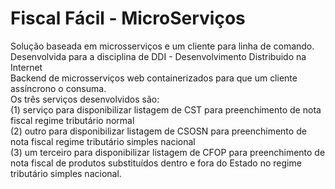 # Fiscal Fácil - MicroServiços

Solução baseada em microsserviços e um cliente para linha de comando. <br/>
Desenvolvida para a disciplina de DDI - Desenvolvimento Distribuido na Internet <br/>
Backend de microsserviços web containerizados para que um cliente assíncrono o consuma.<br/>
Os três serviços desenvolvidos são: <br/>
(1) serviço para disponibilizar listagem de CST para preenchimento de nota fiscal regime tributário normal<br/>
(2) outro para disponibilizar listagem de CSOSN para preenchimento de nota fiscal regime tributário simples nacional<br/>
(3) um terceiro para disponibilizar listagem de CFOP para preenchimento de nota fiscal de produtos substituídos dentro e fora do Estado no regime tributário simples nacional.
